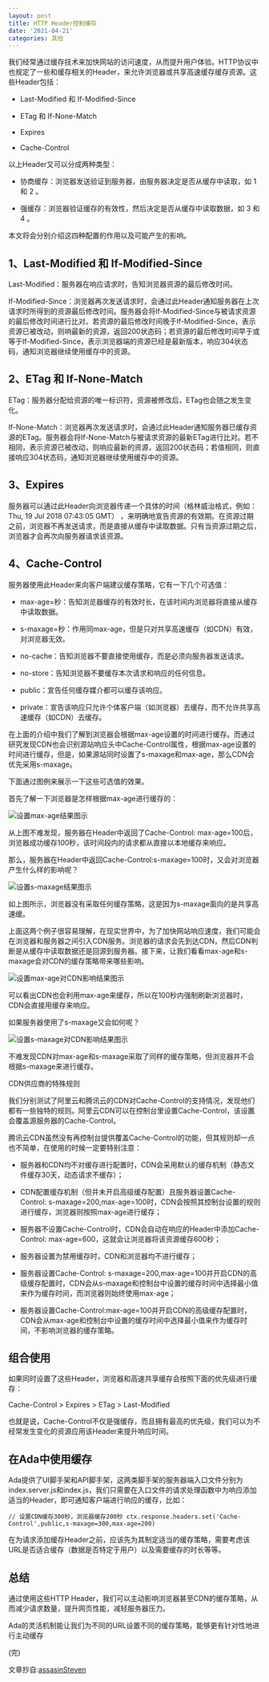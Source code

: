 ```yaml
---
layout: post
title: HTTP Header控制缓存
date: '2021-04-21'
categories: 其他
---
```


我们经常通过缓存技术来加快网站的访问速度，从而提升用户体验。HTTP协议中也规定了一些和缓存相关的Header，来允许浏览器或共享高速缓存缓存资源。这些Header包括：

+ Last-Modified 和 If-Modified-Since

+ ETag 和 If-None-Match

+ Expires

+ Cache-Control

以上Header又可以分成两种类型：

+ 协商缓存：浏览器发送验证到服务器，由服务器决定是否从缓存中读取，如 1 和 2 。

+ 强缓存：浏览器验证缓存的有效性，然后决定是否从缓存中读取数据，如 3 和 4 。

本文将会分别介绍这四种配置的作用以及可能产生的影响。

## 1、Last-Modified 和 If-Modified-Since

Last-Modified：服务器在响应请求时，告知浏览器资源的最后修改时间。

If-Modified-Since：浏览器再次发送请求时，会通过此Header通知服务器在上次请求时所得到的资源最后修改时间。服务器会将If-Modified-Since与被请求资源的最后修改时间进行比对。若资源的最后修改时间晚于If-Modified-Since，表示资源已被改动，则响最新的资源，返回200状态码；若资源的最后修改时间早于或等于If-Modified-Since，表示浏览器端的资源已经是最新版本，响应304状态码，通知浏览器继续使用缓存中的资源。

## 2、ETag 和 If-None-Match

ETag：服务器分配给资源的唯一标识符，资源被修改后，ETag也会随之发生变化。

If-None-Match：浏览器再次发送请求时，会通过此Header通知服务器已缓存资源的ETag。服务器会将If-None-Match与被请求资源的最新ETag进行比对。若不相同，表示资源已被改动，则响应最新的资源，返回200状态码；若值相同，则直接响应304状态码，通知浏览器继续使用缓存中的资源。

## 3、Expires

服务器可以通过此Header向浏览器传递一个具体的时间（格林威治格式，例如：Thu, 19 Jul 2018 07:43:05 GMT） ，来明确地宣告资源的有效期。在资源过期之前，浏览器不再发送请求，而是直接从缓存中读取数据。只有当资源过期之后，浏览器才会再次向服务器请求该资源。

## 4、Cache-Control

服务器使用此Header来向客户端建议缓存策略，它有一下几个可选值：

+ max-age=秒：告知浏览器缓存的有效时长，在该时间内浏览器将直接从缓存中读取数据。

+ s-maxage=秒：作用同max-age，但是只对共享高速缓存（如CDN）有效，对浏览器无效。

+ no-cache：告知浏览器不要直接使用缓存，而是必须向服务器发送请求。

+ no-store：告知浏览器不要缓存本次请求和响应的任何信息。

+ public：宣告任何缓存媒介都可以缓存该响应。

+ private：宣告该响应只允许个体客户端（如浏览器）去缓存，而不允许共享高速缓存（如CDN）去缓存。

在上面的介绍中我们了解到浏览器会根据max-age设置的时间进行缓存。而通过研究发现CDN也会识别源站响应头中Cache-Control属性，根据max-age设置的时间进行缓存，但是，如果源站同时设置了s-maxage和max-age，那么CDN会优先采用s-maxage。

下面通过图例来展示一下这些可选值的效果。

首先了解一下浏览器是怎样根据max-age进行缓存的：

![设置max-age结果图示](/image/2021-05-21-1-1.jpg)

从上图不难发现，服务器在Header中返回了Cache-Control: max-age=100后，浏览器成功缓存100秒，该时间段内的请求都从直接以本地缓存来响应。

那么，服务器在Header中返回Cache-Control:s-maxage=100时，又会对浏览器产生什么样的影响呢？

![设置s-maxage结果图示](/image/2021-05-21-1-2.jpg)

如上图所示，浏览器没有采取任何缓存策略，这是因为s-maxage面向的是共享高速缓。

上面这两个例子很容易理解，在现实世界中，为了加快网站响应速度，我们可能会在浏览器和服务器之间引入CDN服务。浏览器的请求会先到达CDN，然后CDN判断是从缓存中读取数据还是回源到服务器。接下来，让我们看看max-age和s-maxage会对CDN的缓存策略带来哪些影响。

![设置max-age对CDN影响结果图示](/image/2021-05-21-1-3.jpg)

可以看出CDN也会利用max-age来缓存，所以在100秒内强制刷新浏览器时，CDN会直接用缓存来响应。

如果服务器使用了s-maxage又会如何呢？

![设置s-maxage对CDN影响结果图示](/image/2021-05-21-1-4.jpg)

不难发现CDN对max-age和s-maxage采取了同样的缓存策略，但浏览器并不会根据s-maxage来进行缓存。

CDN供应商的特殊规则

我们分别测试了阿里云和腾讯云的CDN对Cache-Control的支持情况，发现他们都有一些独特的规则。阿里云CDN可以在控制台里设置Cache-Control，该设置会覆盖源服务器的Cache-Control。

腾讯云CDN虽然没有再控制台提供覆盖Cache-Control的功能，但其规则却一点也不简单，在使用的时候一定要特别注意：

+ 服务器和CDN均不对缓存进行配置时，CDN会采用默认的缓存机制（静态文件缓存30天，动态请求不缓存）；

+ CDN配置缓存机制（但并未开启高级缓存配置）且服务器设置Cache-Control: s-maxage=200,max-age=100时，CDN会按照其控制台设置的规则进行缓存，浏览器则按照max-age进行缓存；

+ 服务器不设置Cache-Control时，CDN会自动在响应的Header中添加Cache-Control: max-age=600，这就会让浏览器将该资源缓存600秒；

+ 服务器设置为禁用缓存时，CDN和浏览器均不进行缓存；

+ 服务器设置Cache-Control: s-maxage=200,max-age=100并开启CDN的高级缓存配置时，CDN会从s-maxage和控制台中设置的缓存时间中选择最小值来作为缓存时间，而浏览器则始终使用max-age；

+ 服务器设置Cache-Control:max-age=100并开启CDN的高级缓存配置时，CDN会从max-age和控制台中设置的缓存时间中选择最小值来作为缓存时间，不影响浏览器的缓存策略。

## 组合使用

如果同时设置了这些Header，浏览器和高速共享缓存会按照下面的优先级进行缓存：

Cache-Control > Expires > ETag > Last-Modified

也就是说，Cache-Control不仅是强缓存，而且拥有最高的优先级，我们可以为不经常发生变化的资源应用该Header来提升响应时间。

## 在Ada中使用缓存

Ada提供了UI脚手架和API脚手架，这两类脚手架的服务器端入口文件分别为index.server.js和index.js，我们只需要在入口文件的请求处理函数中为响应添加适当的Header，即可通知客户端进行响应的缓存，比如：

`// 设置CDN缓存300秒，浏览器缓存200秒 ctx.response.headers.set('Cache-Control',public,s-maxage=300,max-age=200)`

在为请求添加缓存Header之前，应该先为其制定适当的缓存策略，需要考虑该URL是否适合缓存（数据是否特定于用户）以及需要缓存的时长等等。

##  总结

通过使用这些HTTP Header，我们可以主动影响浏览器甚至CDN的缓存策略，从而减少请求数量，提升网页性能，减轻服务器压力。

Ada的灵活机制能让我们为不同的URL设置不同的缓存策略，能够更有针对性地进行主动缓存

(完)

文章抄自:[assasinSteven
](https://blog.csdn.net/assasin0308/article/details/90379515)